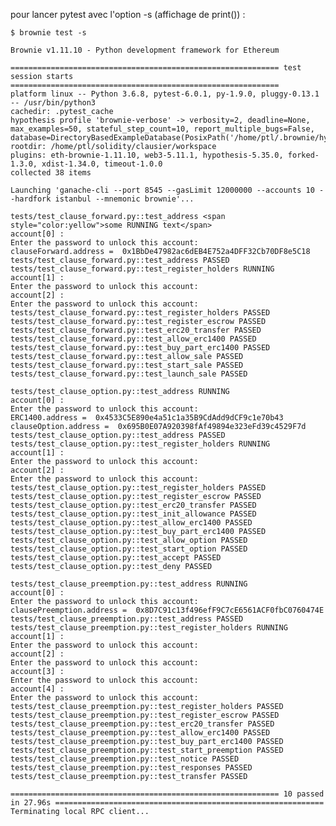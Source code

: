 pour lancer pytest avec l'option -s (affichage de print()) :

	$ brownie test -s

	Brownie v1.11.10 - Python development framework for Ethereum

	============================================================ test session starts ============================================================
	platform linux -- Python 3.6.8, pytest-6.0.1, py-1.9.0, pluggy-0.13.1 -- /usr/bin/python3
	cachedir: .pytest_cache
	hypothesis profile 'brownie-verbose' -> verbosity=2, deadline=None, max_examples=50, stateful_step_count=10, report_multiple_bugs=False, database=DirectoryBasedExampleDatabase(PosixPath('/home/ptl/.brownie/hypothesis'))
	rootdir: /home/ptl/solidity/clausier/workspace
	plugins: eth-brownie-1.11.10, web3-5.11.1, hypothesis-5.35.0, forked-1.3.0, xdist-1.34.0, timeout-1.0.0
	collected 38 items                                                                                                                          

	Launching 'ganache-cli --port 8545 --gasLimit 12000000 --accounts 10 --hardfork istanbul --mnemonic brownie'...

	tests/test_clause_forward.py::test_address <span style="color:yellow">some RUNNING text</span>
	account[0] :
	Enter the password to unlock this account:
	clauseForward.address =  0x1BbDe47982ac6dEB4E752a4DFF32Cb70DF8e5C18
	tests/test_clause_forward.py::test_address PASSED
	tests/test_clause_forward.py::test_register_holders RUNNING
	account[1] :
	Enter the password to unlock this account:
	account[2] :
	Enter the password to unlock this account:
	tests/test_clause_forward.py::test_register_holders PASSED
	tests/test_clause_forward.py::test_register_escrow PASSED
	tests/test_clause_forward.py::test_erc20_transfer PASSED
	tests/test_clause_forward.py::test_allow_erc1400 PASSED
	tests/test_clause_forward.py::test_buy_part_erc1400 PASSED
	tests/test_clause_forward.py::test_allow_sale PASSED
	tests/test_clause_forward.py::test_start_sale PASSED
	tests/test_clause_forward.py::test_launch_sale PASSED

	tests/test_clause_option.py::test_address RUNNING
	account[0] :
	Enter the password to unlock this account:
	ERC1400.address =  0x4533C5E890e4a51c1a35B9CdAdd9dCF9c1e70b43
	clauseOption.address =  0x695B0E07A920398fAf49894e323eFd39c4529F7d
	tests/test_clause_option.py::test_address PASSED
	tests/test_clause_option.py::test_register_holders RUNNING
	account[1] :
	Enter the password to unlock this account:
	account[2] :
	Enter the password to unlock this account:
	tests/test_clause_option.py::test_register_holders PASSED
	tests/test_clause_option.py::test_register_escrow PASSED
	tests/test_clause_option.py::test_erc20_transfer PASSED
	tests/test_clause_option.py::test_init_allowance PASSED
	tests/test_clause_option.py::test_allow_erc1400 PASSED
	tests/test_clause_option.py::test_buy_part_erc1400 PASSED
	tests/test_clause_option.py::test_allow_option PASSED
	tests/test_clause_option.py::test_start_option PASSED
	tests/test_clause_option.py::test_accept PASSED
	tests/test_clause_option.py::test_deny PASSED

	tests/test_clause_preemption.py::test_address RUNNING
	account[0] :
	Enter the password to unlock this account:
	clausePreemption.address =  0x8D7C91c13f496efF9C7cE6561ACF0fbC0760474E
	tests/test_clause_preemption.py::test_address PASSED
	tests/test_clause_preemption.py::test_register_holders RUNNING
	account[1] :
	Enter the password to unlock this account:
	account[2] :
	Enter the password to unlock this account:
	account[3] :
	Enter the password to unlock this account:
	account[4] :
	Enter the password to unlock this account:
	tests/test_clause_preemption.py::test_register_holders PASSED
	tests/test_clause_preemption.py::test_register_escrow PASSED
	tests/test_clause_preemption.py::test_erc20_transfer PASSED
	tests/test_clause_preemption.py::test_allow_erc1400 PASSED
	tests/test_clause_preemption.py::test_buy_part_erc1400 PASSED
	tests/test_clause_preemption.py::test_start_preemption PASSED
	tests/test_clause_preemption.py::test_notice PASSED
	tests/test_clause_preemption.py::test_responses PASSED
	tests/test_clause_preemption.py::test_transfer PASSED

	============================================================ 10 passed in 27.96s ============================================================
	Terminating local RPC client...
